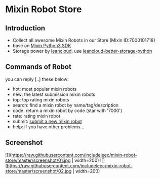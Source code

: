 # Mixin Robot Store

## Introduction
- Collect all awesome Mixin Robots in our Store (Mixin ID:7000101718)
- base on [Mixin Python3 SDK](https://github.com/includeleec/mixin-python3-sdk)
- Storage power by [leancloud](https://leancloud.cn/), use [leancloud-better-storage-python](https://github.com/nnnewb/leancloud-better-storage-python)

## Commands of Robot
you can reply [..] these below:
- hot: most popular mixin robots
- new: the latest submission mixin robots
- top: top rating mixin robots
- search: find a mixin robot by name/tag/description
- code: return a mixin robot by code (star with '7000')
- rate: rating mixin robot
- submit: [submit a new mixin robot](http://m3blockchain.mikecrm.com/A95F8m4)
- help: if you have other problems...

## Screenshot
![](https://raw.githubusercontent.com/includeleec/mixin-robot-store/master/screenshot/01.jpg | width=200)
![](https://raw.githubusercontent.com/includeleec/mixin-robot-store/master/screenshot/02.jpg | width=200)
